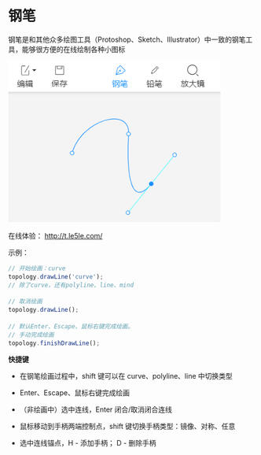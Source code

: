# 钢笔

钢笔是和其他众多绘图工具（Protoshop、Sketch、Illustrator）中一致的钢笔工具，能够很方便的在线绘制各种小图标

![乐吾乐topology钢笔工具](/img/pen.png)

在线体验： http://t.le5le.com/

示例：

```js
// 开始绘画：curve
topology.drawLine('curve');
// 除了curve，还有polyline、line、mind

// 取消绘画
topology.drawLine();

// 默认Enter、Escape、鼠标右键完成绘画。
// 手动完成绘画
topology.finishDrawLine();
```

**快捷键**

- 在钢笔绘画过程中，shift 键可以在 curve、polyline、line 中切换类型

- Enter、Escape、鼠标右键完成绘画

- （非绘画中）选中连线，Enter 闭合/取消闭合连线

- 鼠标移动到手柄两端控制点，shift 键切换手柄类型：镜像、对称、任意

- 选中连线锚点，H - 添加手柄； D - 删除手柄
